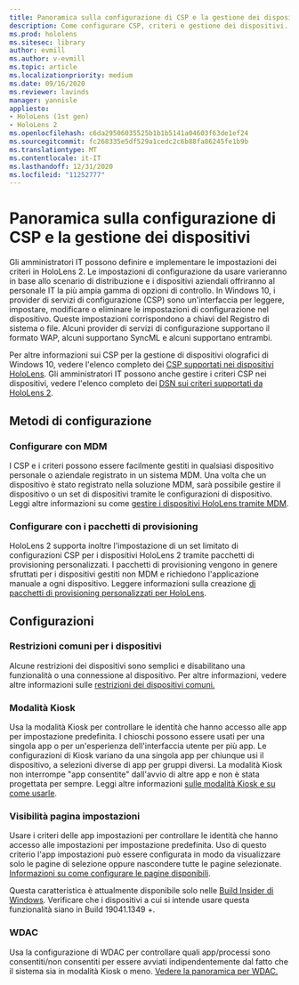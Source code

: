 ```yaml
---
title: Panoramica sulla configurazione di CSP e la gestione dei dispositivi
description: Come configurare CSP, criteri e gestione dei dispositivi.
ms.prod: hololens
ms.sitesec: library
author: evmill
ms.author: v-evmill
ms.topic: article
ms.localizationpriority: medium
ms.date: 09/16/2020
ms.reviewer: lavinds
manager: yannisle
appliesto:
- HoloLens (1st gen)
- HoloLens 2
ms.openlocfilehash: c6da29506035525b1b1b5141a04603f63de1ef24
ms.sourcegitcommit: fc268335e5df529a1cedc2c6b88fa86245fe1b9b
ms.translationtype: MT
ms.contentlocale: it-IT
ms.lasthandoff: 12/31/2020
ms.locfileid: "11252777"
---
```

# Panoramica sulla configurazione di CSP e la gestione dei dispositivi

Gli amministratori IT possono definire e implementare le impostazioni dei criteri in HoloLens 2. Le impostazioni di configurazione da usare varieranno in base allo scenario di distribuzione e i dispositivi aziendali offriranno al personale IT la più ampia gamma di opzioni di controllo. In Windows 10, i provider di servizi di configurazione (CSP) sono un'interfaccia per leggere, impostare, modificare o eliminare le impostazioni di configurazione nel dispositivo. Queste impostazioni corrispondono a chiavi del Registro di sistema o file. Alcuni provider di servizi di configurazione supportano il formato WAP, alcuni supportano SyncML e alcuni supportano entrambi.

Per altre informazioni sui CSP per la gestione di dispositivi olografici di Windows 10, vedere l'elenco completo dei [CSP supportati nei dispositivi HoloLens](https://docs.microsoft.com/windows/client-management/mdm/configuration-service-provider-reference#hololens).
Gli amministratori IT possono anche gestire i criteri CSP nei dispositivi, vedere l'elenco completo dei [DSN sui criteri supportati da HoloLens 2](https://docs.microsoft.com/windows/client-management/mdm/policy-csps-supported-by-hololens2).

## Metodi di configurazione

### Configurare con MDM

I CSP e i criteri possono essere facilmente gestiti in qualsiasi dispositivo personale o aziendale registrato in un sistema MDM. Una volta che un dispositivo è stato registrato nella soluzione MDM, sarà possibile gestire il dispositivo o un set di dispositivi tramite le configurazioni di dispositivo. Leggi altre informazioni su come [gestire i dispositivi HoloLens tramite MDM](hololens-mdm-configure.md).

### Configurare con i pacchetti di provisioning

HoloLens 2 supporta inoltre l'impostazione di un set limitato di configurazioni CSP per i dispositivi HoloLens 2 tramite pacchetti di provisioning personalizzati. I pacchetti di provisioning vengono in genere sfruttati per i dispositivi gestiti non MDM e richiedono l'applicazione manuale a ogni dispositivo. Leggere informazioni sulla creazione [di pacchetti di provisioning personalizzati per HoloLens](https://docs.microsoft.com/hololens/hololens-provisioning).

## Configurazioni

### Restrizioni comuni per i dispositivi

Alcune restrizioni dei dispositivi sono semplici e disabilitano una funzionalità o una connessione al dispositivo. Per altre informazioni, vedere altre informazioni sulle [restrizioni dei dispositivi comuni.](hololens-common-device-restrictions.md)

### Modalità Kiosk

Usa la modalità Kiosk per controllare le identità che hanno accesso alle app per impostazione predefinita. I chioschi possono essere usati per una singola app o per un'esperienza dell'interfaccia utente per più app. Le configurazioni di Kiosk variano da una singola app per chiunque usi il dispositivo, a selezioni diverse di app per gruppi diversi. La modalità Kiosk non interrompe "app consentite" dall'avvio di altre app e non è stata progettata per sempre. Leggi altre informazioni [sulle modalità Kiosk e su come usarle](hololens-kiosk.md).

### Visibilità pagina impostazioni

Usare i criteri delle app impostazioni per controllare le identità che hanno accesso alle impostazioni per impostazione predefinita. Uso di questo criterio l'app impostazioni può essere configurata in modo da visualizzare solo le pagine di selezione oppure nascondere tutte le pagine selezionate. [Informazioni su come configurare le pagine disponibili](settings-uri-list.md).

Questa caratteristica è attualmente disponibile solo nelle [Build Insider di Windows](hololens-insider.md). Verificare che i dispositivi a cui si intende usare questa funzionalità siano in Build 19041.1349 +.

### WDAC

Usa la configurazione di WDAC per controllare quali app/processi sono consentiti/non consentiti per essere avviati indipendentemente dal fatto che il sistema sia in modalità Kiosk o meno.
[Vedere la panoramica per WDAC.](windows-defender-application-control-wdac.md)
